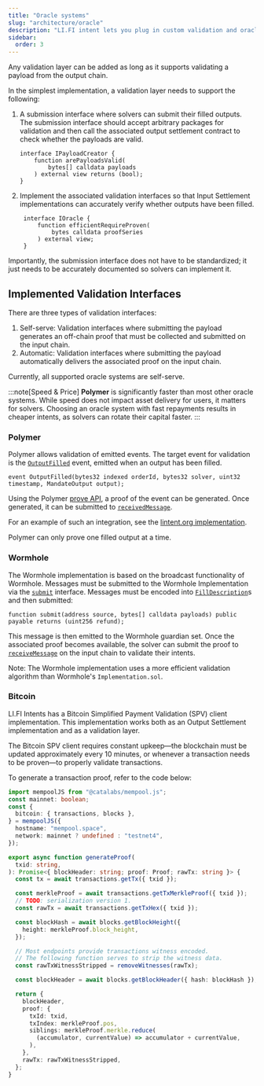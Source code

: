 ```yaml
---
title: "Oracle systems"
slug: "architecture/oracle"
description: "LI.FI intent lets you plug in custom validation and oracle layers, empowering you to choose the optimal trust and speed tradeoffs for your cross-chain use case."
sidebar:
  order: 3
---
```


Any validation layer can be added as long as it supports validating a payload from the output chain.

In the simplest implementation, a validation layer needs to support the following:

1. A submission interface where solvers can submit their filled outputs. The submission interface should accept arbitrary packages for validation and then call the associated output settlement contract to check whether the payloads are valid.
    ```solidity
    interface IPayloadCreator {
        function arePayloadsValid(
            bytes[] calldata payloads
        ) external view returns (bool);
    }
    ```

2. Implement the associated validation interfaces so that Input Settlement implementations can accurately verify whether outputs have been filled.
   ```solidity
    interface IOracle {
        function efficientRequireProven(
            bytes calldata proofSeries
        ) external view;
    }
    ```

Importantly, the submission interface does not have to be standardized; it just needs to be accurately documented so solvers can implement it.

## Implemented Validation Interfaces

There are three types of validation interfaces:
1. Self-serve: Validation interfaces where submitting the payload generates an off-chain proof that must be collected and submitted on the input chain.
2. Automatic: Validation interfaces where submitting the payload automatically delivers the associated proof on the input chain.

Currently, all supported oracle systems are self-serve.

:::note[Speed & Price]
**Polymer** is significantly faster than most other oracle systems. While speed does not impact asset delivery for users, it matters for solvers. Choosing an oracle system with fast repayments results in cheaper intents, as solvers can rotate their capital faster.
:::

### Polymer

Polymer allows validation of emitted events. The target event for validation is the [`OutputFilled`](https://github.com/openintentsframework/oif-contracts/blob/main/src/output/BaseOutputSettler.sol#L95) event, emitted when an output has been filled.
```solidity
event OutputFilled(bytes32 indexed orderId, bytes32 solver, uint32 timestamp, MandateOutput output);
```

Using the Polymer [prove API](https://docs.polymerlabs.org/docs/build/prove-api-V2/api-endpoints#1-request-log-proof), a proof of the event can be generated. Once generated, it can be submitted to [`receivedMessage`](https://github.com/openintentsframework/oif-contracts/blob/main/src/oracles/polymer/PolymerOracle.sol#L63-L67).

For an example of such an integration, see the [lintent.org implementation](https://github.com/catalystsystem/lintent/blob/a4aa78cd058cade732b73d83aa2843dd4e9ea24d/src/lib/utils/lifiintent/tx.ts#L524-L577).

Polymer can only prove one filled output at a time.

### Wormhole

The Wormhole implementation is based on the broadcast functionality of Wormhole. Messages must be submitted to the Wormhole Implementation via the [`submit`](https://github.com/openintentsframework/oif-contracts/blob/daa8913e5803d8b62b646335d4c5130cdfacfec8/src/oracles/wormhole/WormholeOracle.sol#L43) interface. Messages must be encoded into [`FillDescription`](https://github.com/openintentsframework/oif-contracts/blob/main/src/libs/MandateOutputEncodingLib.sol#L21-L36)s and then submitted:
```solidity
function submit(address source, bytes[] calldata payloads) public payable returns (uint256 refund);
```

This message is then emitted to the Wormhole guardian set. Once the associated proof becomes available, the solver can submit the proof to [`receiveMessage`](https://github.com/openintentsframework/oif-contracts/blob/daa8913e5803d8b62b646335d4c5130cdfacfec8/src/oracles/wormhole/WormholeOracle.sol#L78-L80) on the input chain to validate their intents.

Note: The Wormhole implementation uses a more efficient validation algorithm than Wormhole's `Implementation.sol`.

### Bitcoin

LI.FI Intents has a Bitcoin Simplified Payment Validation (SPV) client implementation. This implementation works both as an Output Settlement implementation and as a validation layer.

The Bitcoin SPV client requires constant upkeep—the blockchain must be updated approximately every 10 minutes, or whenever a transaction needs to be proven—to properly validate transactions.

To generate a transaction proof, refer to the code below:

```typescript
import mempoolJS from "@catalabs/mempool.js";
const mainnet: boolean;
const {
  bitcoin: { transactions, blocks },
} = mempoolJS({
  hostname: "mempool.space",
  network: mainnet ? undefined : "testnet4",
});

export async function generateProof(
  txid: string,
): Promise<{ blockHeader: string; proof: Proof; rawTx: string }> {
  const tx = await transactions.getTx({ txid });

  const merkleProof = await transactions.getTxMerkleProof({ txid });
  // TODO: serialization version 1.
  const rawTx = await transactions.getTxHex({ txid });

  const blockHash = await blocks.getBlockHeight({
    height: merkleProof.block_height,
  });

  // Most endpoints provide transactions witness encoded.
  // The following function serves to strip the witness data.
  const rawTxWitnessStripped = removeWitnesses(rawTx);

  const blockHeader = await blocks.getBlockHeader({ hash: blockHash });

  return {
    blockHeader,
    proof: {
      txId: txid,
      txIndex: merkleProof.pos,
      siblings: merkleProof.merkle.reduce(
        (accumulator, currentValue) => accumulator + currentValue,
      ),
    },
    rawTx: rawTxWitnessStripped,
  };
}
```